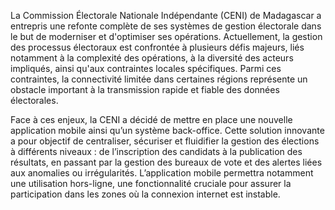 La Commission Électorale Nationale Indépendante (CENI) de Madagascar a entrepris une refonte complète de ses systèmes de gestion électorale dans le but de moderniser et d'optimiser ses opérations. Actuellement, la gestion des processus électoraux est confrontée à plusieurs défis majeurs, liés notamment à la complexité des opérations, à la diversité des acteurs impliqués, ainsi qu'aux contraintes locales spécifiques. Parmi ces contraintes, la connectivité limitée dans certaines régions représente un obstacle important à la transmission rapide et fiable des données électorales.

Face à ces enjeux, la CENI a décidé de mettre en place une nouvelle application mobile ainsi qu’un système back-office. Cette solution innovante a pour objectif de centraliser, sécuriser et fluidifier la gestion des élections à différents niveaux : de l’inscription des candidats à la publication des résultats, en passant par la gestion des bureaux de vote et des alertes liées aux anomalies ou irrégularités. L’application mobile permettra notamment une utilisation hors-ligne, une fonctionnalité cruciale pour assurer la participation dans les zones où la connexion internet est instable.